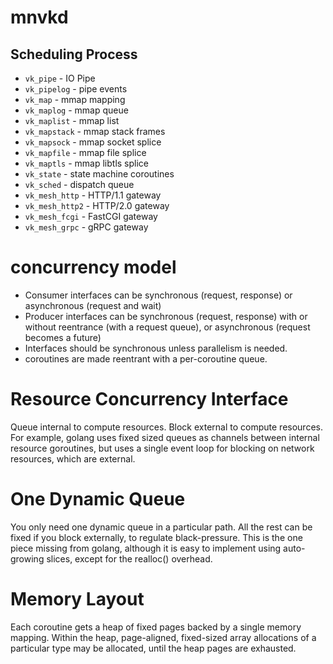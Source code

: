# mnvkd

## Scheduling Process

 - `vk_pipe` - IO Pipe
 - `vk_pipelog` - pipe events
 - `vk_map` - mmap mapping
 - `vk_maplog` - mmap queue
 - `vk_maplist` - mmap list
 - `vk_mapstack` - mmap stack frames
 - `vk_mapsock` - mmap socket splice
 - `vk_mapfile` - mmap file splice
 - `vk_maptls` - mmap libtls splice
 - `vk_state` - state machine coroutines
 - `vk_sched` - dispatch queue
 - `vk_mesh_http` - HTTP/1.1 gateway
 - `vk_mesh_http2` - HTTP/2.0 gateway
 - `vk_mesh_fcgi` - FastCGI gateway
 - `vk_mesh_grpc` - gRPC gateway

# concurrency model

- Consumer interfaces can be synchronous (request, response) or asynchronous (request and wait)
- Producer interfaces can be synchronous (request, response) with or without reentrance (with a request queue), or asynchronous (request becomes a future)
- Interfaces should be synchronous unless parallelism is needed.
- coroutines are made reentrant with a per-coroutine queue. 

# Resource Concurrency Interface

Queue internal to compute resources. Block external to compute resources. For example, golang uses fixed sized queues as channels between internal resource goroutines, but uses a single event loop for blocking on network resources, which are external.

# One Dynamic Queue

You only need one dynamic queue in a particular path. All the rest can be fixed if you block externally, to regulate black-pressure. This is the one piece missing from golang, although it is easy to implement using auto-growing slices, except for the realloc() overhead.

# Memory Layout

Each coroutine gets a heap of fixed pages backed by a single memory mapping. Within the heap, page-aligned, fixed-sized array allocations of a particular type may be allocated, until the heap pages are exhausted. 
